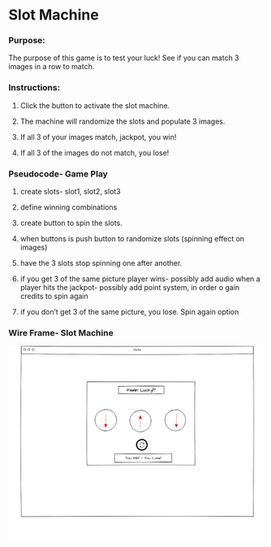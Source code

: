 # Slot Machine

### Purpose:

The purpose of this game is to test your luck! See if you can match 3 images in a row to match.

### Instructions:

1. Click the button to activate the slot machine.

2. The machine will randomize the slots and populate 3 images.

3. If all 3 of your images match, jackpot, you win!

4. If all 3 of the images do not match, you lose!

### Pseudocode- Game Play

1. create slots- slot1, slot2, slot3

2. define winning combinations

3. create button to spin the slots.

4. when buttons is push button to randomize slots (spinning effect on images)

5. have the 3 slots stop spinning one after another.

6. if you get 3 of the same picture player wins- possibly add audio when a player hits the jackpot- possibly add point system, in order o gain credits to spin again

7. if you don’t get 3 of the same picture, you lose. Spin again option

### Wire Frame- Slot Machine

![Slot Machine](images/wireframe.png)